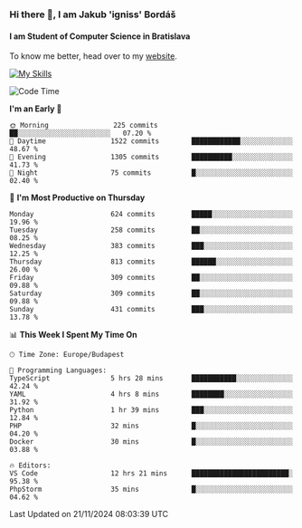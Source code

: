 ### Hi there 👋, I am Jakub 'igniss' Bordáš

#### I am Student of Computer Science in Bratislava
To know me better, head over to my [website](https://bordas.sk).

[![My Skills](https://skillicons.dev/icons?i=js,html,css,figma,svelte,java,kotlin,python,postgresql,typescript,nest,nodejs)](https://bordas.sk)


<!--START_SECTION:waka-->
![Code Time](http://img.shields.io/badge/Code%20Time-1%2C585%20hrs%202%20mins-blue)

**I'm an Early 🐤** 

```text
🌞 Morning                225 commits         ██░░░░░░░░░░░░░░░░░░░░░░░   07.20 % 
🌆 Daytime                1522 commits        ████████████░░░░░░░░░░░░░   48.67 % 
🌃 Evening                1305 commits        ██████████░░░░░░░░░░░░░░░   41.73 % 
🌙 Night                  75 commits          █░░░░░░░░░░░░░░░░░░░░░░░░   02.40 % 
```
📅 **I'm Most Productive on Thursday** 

```text
Monday                   624 commits         █████░░░░░░░░░░░░░░░░░░░░   19.96 % 
Tuesday                  258 commits         ██░░░░░░░░░░░░░░░░░░░░░░░   08.25 % 
Wednesday                383 commits         ███░░░░░░░░░░░░░░░░░░░░░░   12.25 % 
Thursday                 813 commits         ██████░░░░░░░░░░░░░░░░░░░   26.00 % 
Friday                   309 commits         ██░░░░░░░░░░░░░░░░░░░░░░░   09.88 % 
Saturday                 309 commits         ██░░░░░░░░░░░░░░░░░░░░░░░   09.88 % 
Sunday                   431 commits         ███░░░░░░░░░░░░░░░░░░░░░░   13.78 % 
```


📊 **This Week I Spent My Time On** 

```text
🕑︎ Time Zone: Europe/Budapest

💬 Programming Languages: 
TypeScript               5 hrs 28 mins       ███████████░░░░░░░░░░░░░░   42.24 % 
YAML                     4 hrs 8 mins        ████████░░░░░░░░░░░░░░░░░   31.92 % 
Python                   1 hr 39 mins        ███░░░░░░░░░░░░░░░░░░░░░░   12.84 % 
PHP                      32 mins             █░░░░░░░░░░░░░░░░░░░░░░░░   04.20 % 
Docker                   30 mins             █░░░░░░░░░░░░░░░░░░░░░░░░   03.88 % 

🔥 Editors: 
VS Code                  12 hrs 21 mins      ████████████████████████░   95.38 % 
PhpStorm                 35 mins             █░░░░░░░░░░░░░░░░░░░░░░░░   04.62 % 
```


 Last Updated on 21/11/2024 08:03:39 UTC
<!--END_SECTION:waka-->
